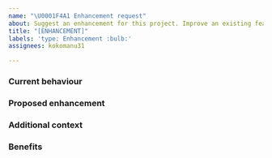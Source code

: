 ```yaml
---
name: "\U0001F4A1 Enhancement request"
about: Suggest an enhancement for this project. Improve an existing feature
title: "[ENHANCEMENT]"
labels: 'type: Enhancement :bulb:'
assignees: kokomanu31

---
```


### Current behaviour
<!--
  A description of the current behaviour of the feature.
  eg.: "Currently, the search feature only allows filtering by name."
-->

### Proposed enhancement
<!--
  A clear and concise description of how you'd like to improve the existing feature.
  eg.: "Add a filter option to search by author and difficulty level."
-->

### Additional context
<!--
  Include any other information or context about why this enhancement is needed, such as user feedback or performance improvements, screenshots, GIFs or video recordings
-->

### Benefits
<!--
  Explain how this enhancement improves the current feature, and what benefits it would bring
  e.g.: Will greatly increase user experience
>
